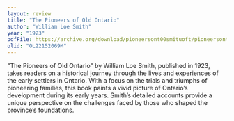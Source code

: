 ```yaml
---
layout: review
title: "The Pioneers of Old Ontario"
author: "William Loe Smith"
year: "1923"
pdfFile: https://archive.org/download/pioneersont00smituoft/pioneersont00smituoft.pdf
olid: "OL22152069M"
---
```

"The Pioneers of Old Ontario" by William Loe Smith, published in 1923, takes readers on a historical journey through the lives and experiences of the early settlers in Ontario. With a focus on the trials and triumphs of pioneering families, this book paints a vivid picture of Ontario’s development during its early years. Smith’s detailed accounts provide a unique perspective on the challenges faced by those who shaped the province’s foundations.
